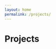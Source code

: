 ```yaml
---
layout: home
permalink: /projects/
---
```


<head>
	<script src="/assets/js/vue.min.js"></script>
	<script src="/assets/js/vue-components.js"></script>
	<style>
		.project-grid {
			display: grid;
			grid-gap: 32px;
			vertical-align: top;
			grid-template-columns: repeat(auto-fit, minmax(250px, 47.5%));
			padding-bottom: 40px;
		}
		.project {
			vertical-align: top;
			display: grid;
			color: #111;
		}
		.project h3 {
			margin-bottom: 0px;
		}
		.project p {
			color: grey;
		}
		.project img {
			max-height: 300px;
			display: block;
			border-radius: 10%;
		}
	</style>
</head>

# Projects
<div class="project-grid" id="aiSafetyProjects">
	<project v-for="project in aiSafetyProjects" v-bind:project="project"></project>
</div>


<script src="/assets/js/projects.js"></script>